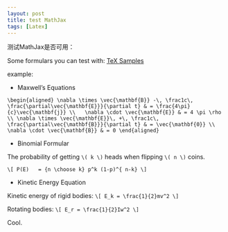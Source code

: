 ```yaml
---
layout: post
title: test MathJax
tags: [Latex]
---
```


测试MathJax是否可用：


Some formulars you can test with: [TeX Samples](http://www.mathjax.org/demos/tex-samples/)

example:

- Maxwell’s Equations

`\begin{aligned}
\nabla \times \vec{\mathbf{B}} -\, \frac1c\, \frac{\partial\vec{\mathbf{E}}}{\partial t} & = \frac{4\pi}{c}\vec{\mathbf{j}} \\   \nabla \cdot \vec{\mathbf{E}} & = 4 \pi \rho \\
\nabla \times \vec{\mathbf{E}}\, +\, \frac1c\, \frac{\partial\vec{\mathbf{B}}}{\partial t} & = \vec{\mathbf{0}} \\
\nabla \cdot \vec{\mathbf{B}} & = 0 \end{aligned}`

- Binomial Formular

The probability of getting `\( k \)`  heads when flipping `\( n \)` coins.

`\[
P(E)   = {n \choose k} p^k (1-p)^{ n-k}
\]`

- Kinetic Energy Equation

Kinetic energy of rigid bodies: `\[ E_k = \frac{1}{2}mv^2 \]`

Rotating bodies: `\[ E_r = \frac{1}{2}Iw^2 \]`


Cool.
